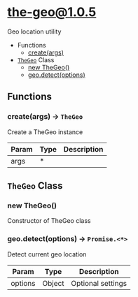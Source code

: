 <!-- // Code generated by coz. DO NOT EDIT. -->
# the-geo@1.0.5

Geo location utility

+ Functions
  + [create(args)](#the-geo-function-create)
+ [`TheGeo`](#the-geo-classes) Class
  + [new TheGeo()](#the-geo-classes-the-geo-constructor)
  + [geo.detect(options)](#the-geo-classes-the-geo-detect)

## Functions

<a class='md-heading-link' name="the-geo-function-create" ></a>

### create(args) -> `TheGeo`

Create a TheGeo instance

| Param | Type | Description |
| ----- | --- | -------- |
| args | * |  |



<a class='md-heading-link' name="the-geo-classes"></a>

## `TheGeo` Class






<a class='md-heading-link' name="the-geo-classes-the-geo-constructor" ></a>

### new TheGeo()

Constructor of TheGeo class



<a class='md-heading-link' name="the-geo-classes-the-geo-detect" ></a>

### geo.detect(options) -> `Promise.<*>`

Detect current geo location

| Param | Type | Description |
| ----- | --- | -------- |
| options | Object | Optional settings |




